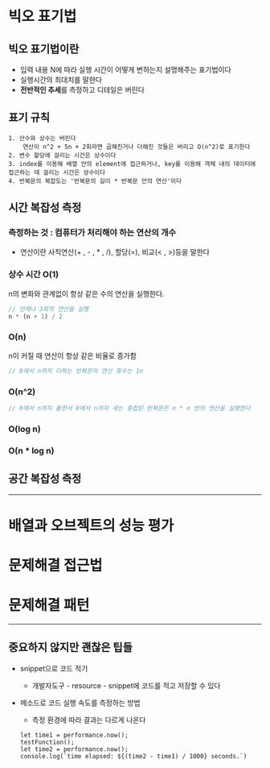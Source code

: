 # 빅오 표기법
## 빅오 표기법이란
* 입력 내용 N에 따라 실행 시간이 어떻게 변하는지 설명해주는 표기법이다
* 실행시간의 최대치를 말한다
* **전반적인 추세**를 측정하고 디테일은 버린다
## 표기 규칙
    1. 산수와 상수는 버린다   
        연산이 n^2 + 5n + 2회라면 곱해진거나 더해진 것들은 버리고 O(n^2)로 표기한다
    2. 변수 할당에 걸리는 시간은 상수이다   
    3. index를 이용해 배열 안의 element에 접근하거나, key를 이용해 객체 내의 데이터에 접근하는 데 걸리는 시간은 상수이다
    4. 반복문의 복잡도는 '반복문의 길이 * 반복문 안의 연산'이다

## 시간 복잡성 측정
### 측정하는 것 : 컴퓨터가 처리해야 하는 연산의 개수
* 연산이란 사칙연산(+ , - , * , /), 할당(=), 비교(< , >)등을 말한다

### 상수 시간 O(1)
n의 변화와 관계없이 항상 같은 수의 연산을 실행한다.
```javascript
// 언제나 3회의 연산을 실행
n * (n + 1) / 2
```

### O(n)
n이 커질 때 연산이 항상 같은 비율로 증가함
```javascript
// 0에서 n까지 더하는 반복문의 연산 횟수는 1n
```

### O(n^2)
```javascript
// 0에서 n까지 돌면서 0에서 n까지 세는 중첩된 반복문은 n * n 번의 연산을 실행한다
```

### O(log n)

### O(n * log n)

## 공간 복잡성 측정


--------
# 배열과 오브젝트의 성능 평가




# 문제해결 접근법




# 문제해결 패턴

--------
## 중요하지 않지만 괜찮은 팁들
* snippet으로 코드 적기
    - 개발자도구 - resource - snippet에 코드를 적고 저장할 수 있다

* 메소드로 코드 실행 속도를 측정하는 방법
    - 측정 환경에 따라 결과는 다르게 나온다
    ```
    let time1 = performance.now();
    testFunction();
    let time2 = performance.now();
    console.log(`time elapsed: ${(time2 - time1) / 1000} seconds.`)
    ```